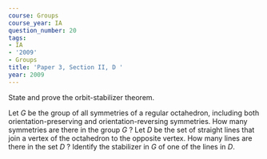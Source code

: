 ```yaml
---
course: Groups
course_year: IA
question_number: 20
tags:
- IA
- '2009'
- Groups
title: 'Paper 3, Section II, D '
year: 2009
---
```




State and prove the orbit-stabilizer theorem.

Let $G$ be the group of all symmetries of a regular octahedron, including both orientation-preserving and orientation-reversing symmetries. How many symmetries are there in the group $G$ ? Let $D$ be the set of straight lines that join a vertex of the octahedron to the opposite vertex. How many lines are there in the set $D$ ? Identify the stabilizer in $G$ of one of the lines in $D$.